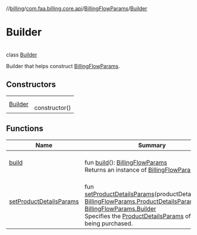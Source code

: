 //[billing](../../../../index.md)/[com.faa.billing.core.api](../../index.md)/[BillingFlowParams](../index.md)/[Builder](index.md)

# Builder

\
class [Builder](index.md)

Builder that helps construct [BillingFlowParams](../index.md).

## Constructors

| | |
|---|---|
| [Builder](-builder.md) | <br>constructor() |

## Functions

| Name | Summary |
|---|---|
| [build](build.md) | <br>fun [build](build.md)(): [BillingFlowParams](../index.md)<br>Returns an instance of [BillingFlowParams](../index.md). |
| [setProductDetailsParams](set-product-details-params.md) | <br>fun [setProductDetailsParams](set-product-details-params.md)(productDetailsParams: [BillingFlowParams.ProductDetailsParams](../-product-details-params/index.md)): [BillingFlowParams.Builder](index.md)<br>Specifies the [ProductDetailsParams](../-product-details-params/index.md) of the items being purchased. |
